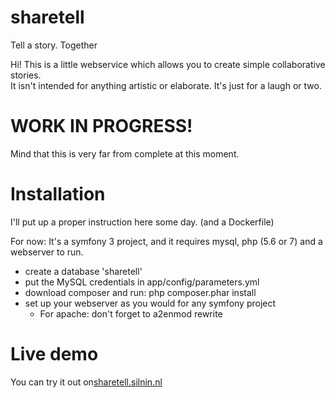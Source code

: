 # sharetell
Tell a story. Together

Hi! This is a little webservice which allows you to create simple collaborative stories.<br/>
It isn't intended for anything artistic or elaborate. It's just for a laugh or two.

# WORK IN PROGRESS!
Mind that this is very far from complete at this moment.

# Installation
I'll put up a proper instruction here some day.
(and a Dockerfile) <br/>

For now: It's a symfony 3 project, and it requires mysql, php (5.6 or 7) and a webserver to run.

- create a database 'sharetell'
- put the MySQL credentials in app/config/parameters.yml
- download composer and run: php composer.phar install
- set up your webserver as you would for any symfony project
  - For apache: don't forget to a2enmod rewrite

# Live demo
You can try it out on<a href="sharetell.silnin.nl">sharetell.silnin.nl</a>